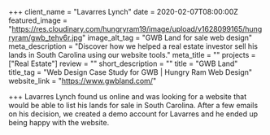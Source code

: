 +++
client_name = "Lavarres Lynch"
date = 2020-02-07T08:00:00Z
featured_image = "https://res.cloudinary.com/hungryram19/image/upload/v1628099165/hungryram/gwb_tehv6r.jpg"
image_alt_tag = "GWB Land for sale web design"
meta_description = "Discover how we helped a real estate investor sell his lands in South Carolina using our website tools."
meta_title = ""
projects = ["Real Estate"]
review = ""
short_description = ""
title = "GWB Land"
title_tag = "Web Design Case Study for GWB | Hungry Ram Web Design"
website_link = "https://www.gwbland.com/"

+++
Lavarres Lynch found us online and was looking for a website that would be able to list his lands for sale in South Carolina. After a few emails on his decision, we created a demo account for Lavarres and he ended up being happy with the website.